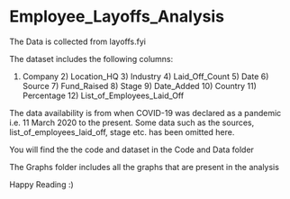 # Employee_Layoffs_Analysis

The Data is collected from layoffs.fyi

The dataset includes the following columns:

1) Company 2) Location_HQ 3) Industry 4) Laid_Off_Count 5) Date 6) Source 7) Fund_Raised 8) Stage 9) Date_Added 10) Country 11) Percentage 12) List_of_Employees_Laid_Off

The data availability is from when COVID-19 was declared as a pandemic i.e. 11 March 2020 to the present. Some data such as the sources, list_of_employees_laid_off, stage etc. has been omitted here. 

You will find the the code and dataset in the Code and Data folder

The Graphs folder includes all the graphs that are present in the analysis

Happy Reading :)
